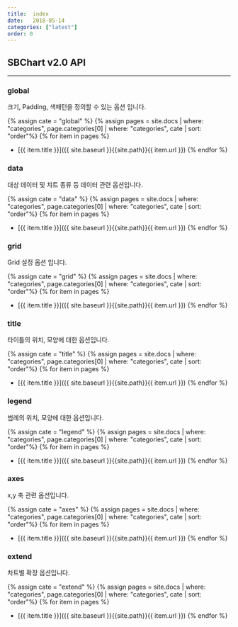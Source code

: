 ```yaml
---
title:  index
date:   2018-05-14
categories: ["latest"]
order: 0
---
```


## SBChart v2.0 API
---

### global

크기, Padding, 색패턴을 정의할 수 있는 옵션 입니다.

{% assign cate = "global" %}
{% assign pages = site.docs | where: "categories", page.categories[0] | where: "categories", cate | sort: "order"%}
{% for item in pages %}
* [{{ item.title }}]({{ site.baseurl }}{{site.path}}{{ item.url }})
{% endfor %}


### data

대상 데이터 및 챠트 종류 등 데이터 관련 옵션입니다.

{% assign cate = "data" %}
{% assign pages = site.docs | where: "categories", page.categories[0] | where: "categories", cate | sort: "order"%}
{% for item in pages %}
* [{{ item.title }}]({{ site.baseurl }}{{site.path}}{{ item.url }})
{% endfor %}


### grid

Grid 설정 옵션 입니다.

{% assign cate = "grid" %}
{% assign pages = site.docs | where: "categories", page.categories[0] | where: "categories", cate | sort: "order"%}
{% for item in pages %}
* [{{ item.title }}]({{ site.baseurl }}{{site.path}}{{ item.url }})
{% endfor %}


### title

타이틀의 위치, 모양에 대한 옵션입니다.

{% assign cate = "title" %}
{% assign pages = site.docs | where: "categories", page.categories[0] | where: "categories", cate | sort: "order"%}
{% for item in pages %}
* [{{ item.title }}]({{ site.baseurl }}{{site.path}}{{ item.url }})
{% endfor %}


### legend

범례의 위치, 모양에 대한  옵션입니다.

{% assign cate = "legend" %}
{% assign pages = site.docs | where: "categories", page.categories[0] | where: "categories", cate | sort: "order"%}
{% for item in pages %}
* [{{ item.title }}]({{ site.baseurl }}{{site.path}}{{ item.url }})
{% endfor %}


### axes

x,y 축 관련 옵션입니다.

{% assign cate = "axes" %}
{% assign pages = site.docs | where: "categories", page.categories[0] | where: "categories", cate | sort: "order"%}
{% for item in pages %}
* [{{ item.title }}]({{ site.baseurl }}{{site.path}}{{ item.url }})
{% endfor %}

### extend

차트별 확장 옵션입니다.

{% assign cate = "extend" %}
{% assign pages = site.docs | where: "categories", page.categories[0] | where: "categories", cate | sort: "order"%}
{% for item in pages %}
* [{{ item.title }}]({{ site.baseurl }}{{site.path}}{{ item.url }})
{% endfor %}
